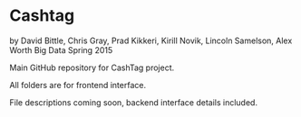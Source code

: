 # Cashtag

by David Bittle, Chris Gray, Prad Kikkeri, Kirill Novik, Lincoln Samelson, Alex Worth
Big Data Spring 2015

Main GitHub repository for CashTag project.

All folders are for frontend interface.

File descriptions coming soon, backend interface details included.

